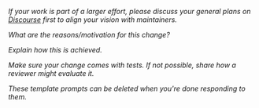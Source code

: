 _If your work is part of a larger effort, please discuss your general plans on [Discourse](https://yosyshq.discourse.group/) first to align your vision with maintainers._

_What are the reasons/motivation for this change?_

_Explain how this is achieved._

_Make sure your change comes with tests. If not possible, share how a reviewer might evaluate it._

_These template prompts can be deleted when you're done responding to them._